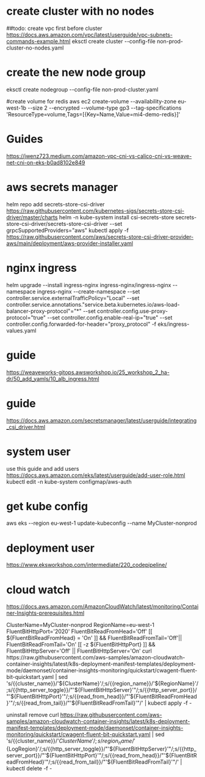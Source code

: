 # create cluster with no nodes
##todo: create vpc first before cluster https://docs.aws.amazon.com/vpc/latest/userguide/vpc-subnets-commands-example.html
eksctl create cluster --config-file non-prod-cluster-no-nodes.yaml

# create the new node group
eksctl create nodegroup --config-file non-prod-cluster.yaml


#create volume for redis
aws ec2 create-volume --availability-zone eu-west-1b --size 2 --encrypted --volume-type gp3 --tag-specifications 'ResourceType=volume,Tags=[{Key=Name,Value=mi4-demo-redis}]'

# Guides
https://jwenz723.medium.com/amazon-vpc-cni-vs-calico-cni-vs-weave-net-cni-on-eks-b0ad8102e849











# aws secrets manager
helm repo add secrets-store-csi-driver https://raw.githubusercontent.com/kubernetes-sigs/secrets-store-csi-driver/master/charts
helm -n kube-system install csi-secrets-store secrets-store-csi-driver/secrets-store-csi-driver --set grpcSupportedProviders="aws"
kubectl apply -f https://raw.githubusercontent.com/aws/secrets-store-csi-driver-provider-aws/main/deployment/aws-provider-installer.yaml


# nginx ingress
helm upgrade --install ingress-nginx ingress-nginx/ingress-nginx --namespace ingress-nginx --create-namespace --set controller.service.externalTrafficPolicy="Local"  --set controller.service.annotations."service\.beta\.kubernetes\.io/aws-load-balancer-proxy-protocol"="*"  --set controller.config.use-proxy-protocol="true" --set controller.config.enable-real-ip="true" --set controller.config.forwarded-for-header="proxy_protocol" -f eks/ingress-values.yaml 

# guide
https://weaveworks-gitops.awsworkshop.io/25_workshop_2_ha-dr/50_add_yamls/10_alb_ingress.html

# guide
https://docs.aws.amazon.com/secretsmanager/latest/userguide/integrating_csi_driver.html

# system user
use this guide and add users
https://docs.aws.amazon.com/eks/latest/userguide/add-user-role.html
kubectl edit -n kube-system configmap/aws-auth

# get kube config
aws eks --region eu-west-1 update-kubeconfig --name MyCluster-nonprod

# deployment user
https://www.eksworkshop.com/intermediate/220_codepipeline/


# cloud watch
https://docs.aws.amazon.com/AmazonCloudWatch/latest/monitoring/Container-Insights-prerequisites.html



ClusterName=MyCluster-nonprod
RegionName=eu-west-1
FluentBitHttpPort='2020'
FluentBitReadFromHead='Off'
[[ ${FluentBitReadFromHead} = 'On' ]] && FluentBitReadFromTail='Off'|| FluentBitReadFromTail='On'
[[ -z ${FluentBitHttpPort} ]] && FluentBitHttpServer='Off' || FluentBitHttpServer='On'
curl https://raw.githubusercontent.com/aws-samples/amazon-cloudwatch-container-insights/latest/k8s-deployment-manifest-templates/deployment-mode/daemonset/container-insights-monitoring/quickstart/cwagent-fluent-bit-quickstart.yaml | sed 's/{{cluster_name}}/'${ClusterName}'/;s/{{region_name}}/'${RegionName}'/;s/{{http_server_toggle}}/"'${FluentBitHttpServer}'"/;s/{{http_server_port}}/"'${FluentBitHttpPort}'"/;s/{{read_from_head}}/"'${FluentBitReadFromHead}'"/;s/{{read_from_tail}}/"'${FluentBitReadFromTail}'"/' | kubectl apply -f -


uninstall 
remove curl https://raw.githubusercontent.com/aws-samples/amazon-cloudwatch-container-insights/latest/k8s-deployment-manifest-templates/deployment-mode/daemonset/container-insights-monitoring/quickstart/cwagent-fluent-bit-quickstart.yaml | sed 's/{{cluster_name}}/'${ClusterName}'/;s/{{region_name}}/'${LogRegion}'/;s/{{http_server_toggle}}/"'${FluentBitHttpServer}'"/;s/{{http_server_port}}/"'${FluentBitHttpPort}'"/;s/{{read_from_head}}/"'${FluentBitReadFromHead}'"/;s/{{read_from_tail}}/"'${FluentBitReadFromTail}'"/' | kubectl delete -f -
